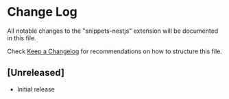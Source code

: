 # Change Log

All notable changes to the "snippets-nestjs" extension will be documented in this file.

Check [Keep a Changelog](http://keepachangelog.com/) for recommendations on how to structure this file.

## [Unreleased]

- Initial release